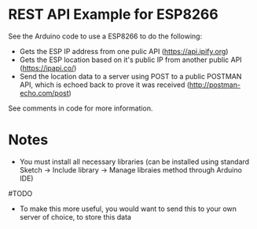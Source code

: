 # REST API Example for ESP8266

See the Arduino code to use a ESP8266 to do the following:
 - Gets the ESP IP address from one pulic API (https://api.ipify.org)
 - Gets the ESP location based on it's public IP from another public API (https://ipapi.co/)
 - Send the location data to a server using POST to a public POSTMAN API, which is echoed back to prove it was received (http://postman-echo.com/post)

See comments in code for more information.

# Notes
- You must install all necessary libraries (can be installed using standard Sketch -> Include library -> Manage libraies method through Arduino IDE) 
 
 #TODO
 - To make this more useful, you would want to send this to your own server of choice, to store this data

